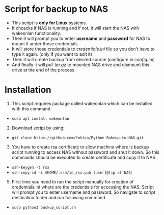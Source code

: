 # Script for backup to NAS
- This script is **only for Linux** systems.
- It chcecks if NAS is running and if not, it will start the NAS with wakeonlan functionality.
- Then it will prompt you to enter **username** and **password** for NAS to mount it under these credentials.
- It will store those credentials to *credentials.ini* file so you don't have to type it again. (only if you want to edit it)
- Then it will create backup from desired source (configure in *config.ini*)
- And finally it will pull *tar.gz* to mounted NAS drive and dismount this drive at the end of the process.

# Installation
1. This script requires package called wakeonlan which can be installed with this command:
- `sudo apt install wakeonlan`

2. Download script by using: 
- `git clone https://github.com/foklan/Python-Bakcup-to-NAS.git`

3. You have to create rsa certificate to allow machine where is backup script running to access NAS without password and shut it down. So this commands should be executed to create certificate and copy it to NAS.
- `ssh-keygen -t rsa`
- `ssh-copy-id -i $HOME/.ssh/id_rsa.pub [user]@[ip of NAS]`
 
5. First time you need to run the script manually for creation of credentials.ini where are the credentials for accessing the NAS. Script will prompt you to enter username and password. So navigate to script destination folder and run following command.
- `sudo python3 backup_script.sh`
